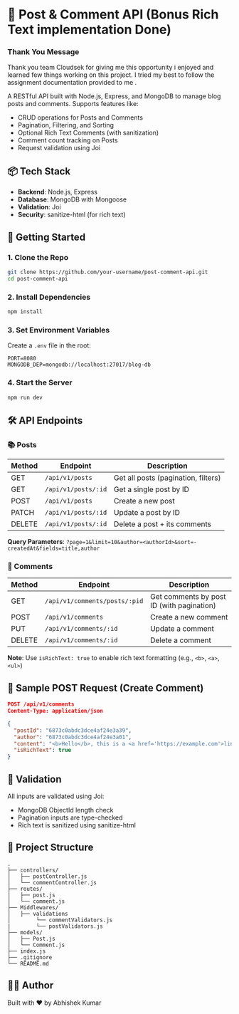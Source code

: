 # 📝 Post & Comment API (Bonus Rich Text implementation Done)

### Thank You Message

Thank you team Cloudsek for giving me this opportunity i enjoyed and learned few things working on this project. I tried my best to follow the assignment documentation provided to me .

A RESTful API built with Node.js, Express, and MongoDB to manage blog posts and comments. Supports features like:

- CRUD operations for Posts and Comments
- Pagination, Filtering, and Sorting
- Optional Rich Text Comments (with sanitization)
- Comment count tracking on Posts
- Request validation using Joi

## 📦 Tech Stack

- **Backend**: Node.js, Express
- **Database**: MongoDB with Mongoose
- **Validation**: Joi
- **Security**: sanitize-html (for rich text)

## 🚀 Getting Started

### 1. Clone the Repo

```bash
git clone https://github.com/your-username/post-comment-api.git
cd post-comment-api
```

### 2. Install Dependencies

```bash
npm install
```

### 3. Set Environment Variables

Create a `.env` file in the root:

```env
PORT=8080
MONGODB_DEP=mongodb://localhost:27017/blog-db
```

### 4. Start the Server

```bash
npm run dev
```

## 🛠️ API Endpoints

### 📚 Posts

| Method | Endpoint            | Description                         |
| ------ | ------------------- | ----------------------------------- |
| GET    | `/api/v1/posts`     | Get all posts (pagination, filters) |
| GET    | `/api/v1/posts/:id` | Get a single post by ID             |
| POST   | `/api/v1/posts`     | Create a new post                   |
| PATCH  | `/api/v1/posts/:id` | Update a post by ID                 |
| DELETE | `/api/v1/posts/:id` | Delete a post + its comments        |

**Query Parameters**: `?page=1&limit=10&author=<authorId>&sort=-createdAt&fields=title,author`

### 💬 Comments

| Method | Endpoint                      | Description                               |
| ------ | ----------------------------- | ----------------------------------------- |
| GET    | `/api/v1/comments/posts/:pid` | Get comments by post ID (with pagination) |
| POST   | `/api/v1/comments`            | Create a new comment                      |
| PUT    | `/api/v1/comments/:id`        | Update a comment                          |
| DELETE | `/api/v1/comments/:id`        | Delete a comment                          |

**Note**: Use `isRichText: true` to enable rich text formatting (e.g., `<b>`, `<a>`, `<ul>`)

## 🧪 Sample POST Request (Create Comment)

```json
POST /api/v1/comments
Content-Type: application/json

{
  "postId": "6873c0abdc3dce4af24e3a39",
  "author": "6873c0abdc3dce4af24e3a01",
  "content": "<b>Hello</b>, this is a <a href='https://example.com'>link</a>",
  "isRichText": true
}
```

## 🔐 Validation

All inputs are validated using Joi:

- MongoDB ObjectId length check
- Pagination inputs are type-checked
- Rich text is sanitized using sanitize-html

## 📁 Project Structure

```
.
├── controllers/
│   ├── postController.js
│   └── commentController.js
├── routes/
│   ├── post.js
│   └── comment.js
├── Middlewares/
│   ├── validations
│        └── commentValidators.js
|        └── postValidators.js
├── models/
│   ├── Post.js
│   └── Comment.js
├── index.js
├── .gitignore
└── README.md
```

## 👨‍💻 Author

Built with ❤️ by Abhishek Kumar
